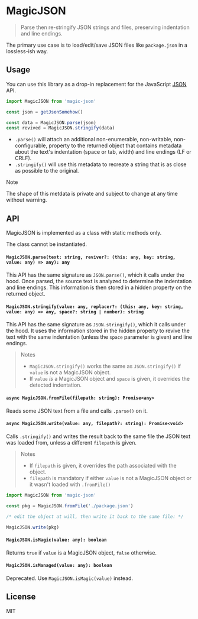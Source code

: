 # MagicJSON
> Parse then re-stringify JSON strings and files, preserving indentation and line endings.

The primary use case is to load/edit/save JSON files like `package.json` in a lossless-ish way.


## Usage
You can use this library as a drop-in replacement for the JavaScript [JSON](https://developer.mozilla.org/en-US/docs/Web/JavaScript/Reference/Global_Objects/JSON) API.

```ts
import MagicJSON from 'magic-json'

const json = getJsonSomehow()

const data = MagicJSON.parse(json)
const revived = MagicJSON.stringify(data)
```

* `.parse()` will attach an additional non-enumerable, non-writable, non-configurable, property to the returned object that contains metadata about the text's indentation (space or tab, width) and line endings (LF or CRLF).
* `.stringify()` will use this metadata to recreate a string that is as close as possible to the original.

> [!NOTE]
> The shape of this metdata is private and subject to change at any time without warning.


## API

MagicJSON is implemented as a class with static methods only.

The class cannot be instantiated.


#### `MagicJSON.parse(text: string, reviver?: (this: any, key: string, value: any) => any): any`
This API has the same signature as `JSON.parse()`, which it calls under the hood. Once parsed, the source text is analyzed to determine the indentation and line endings. This information is then stored in a hidden property on the returned object.

#### `MagicJSON.stringify(value: any, replacer?: (this: any, key: string, value: any) => any, space?: string | number): string`
This API has the same signature as `JSON.stringify()`, which it calls under the hood. It uses the information stored in the hidden property to revive the text with the same indentation (unless the `space` parameter is given) and line endings.

> Notes
> - `MagicJSON.stringify()` works the same as `JSON.stringify()` if `value` is not a MagicJSON object.
> - If `value` *is* a MagicJSON object and `space` is given, it overrides the detected indentation.

#### `async MagicJSON.fromFile(filepath: string): Promise<any>`
Reads some JSON text from a file and calls `.parse()` on it.

#### `async MagicJSON.write(value: any, filepath?: string): Promise<void>`
Calls `.stringify()` and writes the result back to the same file the JSON text was loaded from, unless a different `filepath` is given.

> Notes
> - If `filepath` is given, it overrides the path associated with the object.
> - `filepath` is mandatory if either `value` is not a MagicJSON object or it wasn't loaded with `.fromFile()`

```ts
import MagicJSON from 'magic-json'

const pkg = MagicJSON.fromFile('./package.json')

/* edit the object at will, then write it back to the same file: */

MagicJSON.write(pkg)
```

#### `MagicJSON.isMagic(value: any): boolean`
Returns `true` if `value` is a MagicJSON object, `false` otherwise.

#### `MagicJSON.isManaged(value: any): boolean`
Deprecated. Use `MagicJSON.isMagic(value)` instead.


## License
MIT
